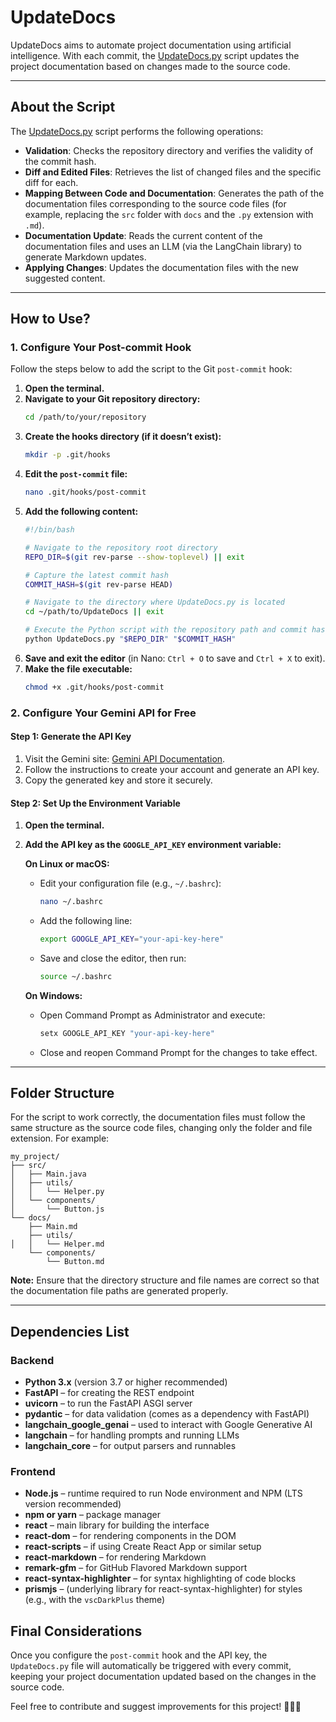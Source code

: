 # UpdateDocs

UpdateDocs aims to automate project documentation using artificial intelligence. With each commit, the [UpdateDocs.py](c:/Users/lucas/Desktop/UpdateDocs/UpdateDocs.py) script updates the project documentation based on changes made to the source code.

---

## About the Script

The [UpdateDocs.py](c:/Users/lucas/Desktop/UpdateDocs/UpdateDocs.py) script performs the following operations:

- **Validation**: Checks the repository directory and verifies the validity of the commit hash.
- **Diff and Edited Files**: Retrieves the list of changed files and the specific diff for each.
- **Mapping Between Code and Documentation**: Generates the path of the documentation files corresponding to the source code files (for example, replacing the `src` folder with `docs` and the `.py` extension with `.md`).
- **Documentation Update**: Reads the current content of the documentation files and uses an LLM (via the LangChain library) to generate Markdown updates.
- **Applying Changes**: Updates the documentation files with the new suggested content.

---

## How to Use?

### 1. Configure Your Post-commit Hook

Follow the steps below to add the script to the Git `post-commit` hook:

1. **Open the terminal.**
2. **Navigate to your Git repository directory:**
    ```sh
    cd /path/to/your/repository
    ```
3. **Create the hooks directory (if it doesn’t exist):**
    ```sh
    mkdir -p .git/hooks
    ```
4. **Edit the `post-commit` file:**
    ```sh
    nano .git/hooks/post-commit
    ```
5. **Add the following content:**
    ```sh
    #!/bin/bash

    # Navigate to the repository root directory
    REPO_DIR=$(git rev-parse --show-toplevel) || exit

    # Capture the latest commit hash
    COMMIT_HASH=$(git rev-parse HEAD)

    # Navigate to the directory where UpdateDocs.py is located
    cd ~/path/to/UpdateDocs || exit

    # Execute the Python script with the repository path and commit hash
    python UpdateDocs.py "$REPO_DIR" "$COMMIT_HASH"
    ```
6. **Save and exit the editor** (in Nano: `Ctrl + O` to save and `Ctrl + X` to exit).
7. **Make the file executable:**
    ```sh
    chmod +x .git/hooks/post-commit
    ```

### 2. Configure Your Gemini API for Free

#### Step 1: Generate the API Key

1. Visit the Gemini site: [Gemini API Documentation](https://ai.google.dev/gemini-api/docs?hl=en).
2. Follow the instructions to create your account and generate an API key.
3. Copy the generated key and store it securely.

#### Step 2: Set Up the Environment Variable

1. **Open the terminal.**
2. **Add the API key as the `GOOGLE_API_KEY` environment variable:**

   **On Linux or macOS:**
   - Edit your configuration file (e.g., `~/.bashrc`):
     ```sh
     nano ~/.bashrc
     ```
   - Add the following line:
     ```sh
     export GOOGLE_API_KEY="your-api-key-here"
     ```
   - Save and close the editor, then run:
     ```sh
     source ~/.bashrc
     ```

   **On Windows:**
   - Open Command Prompt as Administrator and execute:
     ```cmd
     setx GOOGLE_API_KEY "your-api-key-here"
     ```
   - Close and reopen Command Prompt for the changes to take effect.

---

## Folder Structure

For the script to work correctly, the documentation files must follow the same structure as the source code files, changing only the folder and file extension. For example:

```plaintext
my_project/
├── src/
│   ├── Main.java
│   ├── utils/
│   │   └── Helper.py
│   └── components/
│       └── Button.js
└── docs/
    ├── Main.md
    ├── utils/
│   │   └── Helper.md
    └── components/
        └── Button.md
```

**Note:** Ensure that the directory structure and file names are correct so that the documentation file paths are generated properly.

---

## Dependencies List
### Backend
- **Python 3.x** (version 3.7 or higher recommended)
- **FastAPI** – for creating the REST endpoint
- **uvicorn** – to run the FastAPI ASGI server
- **pydantic** – for data validation (comes as a dependency with FastAPI)
- **langchain_google_genai** – used to interact with Google Generative AI
- **langchain** – for handling prompts and running LLMs
- **langchain_core** – for output parsers and runnables

### Frontend
- **Node.js** – runtime required to run Node environment and NPM (LTS version recommended)
- **npm or yarn** – package manager
- **react** – main library for building the interface
- **react-dom** – for rendering components in the DOM
- **react-scripts** – if using Create React App or similar setup
- **react-markdown** – for rendering Markdown
- **remark-gfm** – for GitHub Flavored Markdown support
- **react-syntax-highlighter** – for syntax highlighting of code blocks
- **prismjs** – (underlying library for react-syntax-highlighter) for styles (e.g., with the `vscDarkPlus` theme)

## Final Considerations

Once you configure the `post-commit` hook and the API key, the `UpdateDocs.py` file will automatically be triggered with every commit, keeping your project documentation updated based on the changes in the source code.

Feel free to contribute and suggest improvements for this project! 🚀🚀🚀